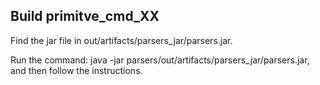 ## Build primitve_cmd_XX

Find the jar file in out/artifacts/parsers_jar/parsers.jar.

Run the command: java -jar parsers/out/artifacts/parsers_jar/parsers.jar, and then follow the instructions.
